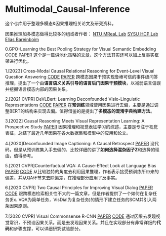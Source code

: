 # Multimodal_Causal-Inference

这个仓库用于整理多模态&因果推理相关论文及研究资料。



因果推理加多模态做得比较多的组或者作者：
[NTU MReaL Lab](https://mreallab.github.io/index.html)
[SYSU HCP Lab](https://www.sysu-hcp.net/)
[Elias Bareinboim](https://causalai.net/)



0.GPO-Learning the Best Pooling Strategy for Visual Semantic Embedding
[CODE](https://github.com/woodfrog/vse_infty)
[PAPER](https://arxiv.org/abs/2011.04305) 
这个是一篇讲池化策略的文章，这个方法其实还可以加上反事实框架进行优化。

1.[2023] Cross-Modal Causal Relational Reasoning for Event-Level Visual Question Answering
[CODE]()
[PAPER](https://arxiv.org/abs/2207.12647)
跨模态因果干预实现鲁棒可信的事件级问答推理，提出了一个由**语言语义关系引导的语言后门因果干预模块**，以减弱语言偏误并挖掘语言模态内部的因果关系。

2.[2021 CVPR] DeVLBert: Learning Deconfounded Visio-Linguistic Representations
[CODE](https://github.com/shengyuzhang/DeVLBert)
[PAPER](https://arxiv.org/abs/2008.06884)
在**预训练**领域使用因果进行去偏，主要是通过调整BERT的结构来实现去偏。值得借鉴的是提出了**多模态的混淆字典构建方法**。

3.[2022] Causal Reasoning Meets Visual Representation Learning: A Prospective Study
[PAPER](https://arxiv.org/abs/2204.12037)
因果推理和视觉表征学习的综述，主要是专注于视觉表征，总结了最近几年因果在各大数据集和模型中的应用和论文。

4.[2020]Deconfounded Image Captioning: A Causal Retrospect
[PAPER](https://arxiv.org/abs/2003.03923)
没代码，但是从预训练集入手去偏的，比较详细的讲了**如何选择混杂因子Z**和选择的理由，值得参考。

5.[2021 CVPR]Counterfactual VQA: A Cause-Effect Look at Language Bias
[PAPER](https://arxiv.org/abs/2006.04315)
[CODE](https://github.com/yuleiniu/cfvqa)
从比较独特的角度去利用因果推理，作者表示接受预训练所带来的偏差，并从QA环节来去除偏差，在推理部分应用了反事实。

6.[2020 CVPR] Two Causal Principles for Improving Visual Dialog
[PAPER](https://arxiv.org/abs/1911.10496)
[CODE](https://github.com/simpleshinobu/visdial-principles)
跟跨模态检索相关性不大的一篇文章，但是作者提供了一个如何在复杂任务(Ex. VQA为简单任务，VisDial为复杂任务)的情形下建立任务的SCM并引入两条因果原则。

7.[2020 CVPR] Visual Commonsense R-CNN
[PAPER](https://arxiv.org/abs/2002.12204)
[CODE](https://github.com/Wangt-CN/VC-R-CNN)
通过因果去发现视觉常识，不预设因果关系，而是去发现因果关系。并且在实现部分有非常详细的**代码**和步骤支撑，可以详细研究试验部分。